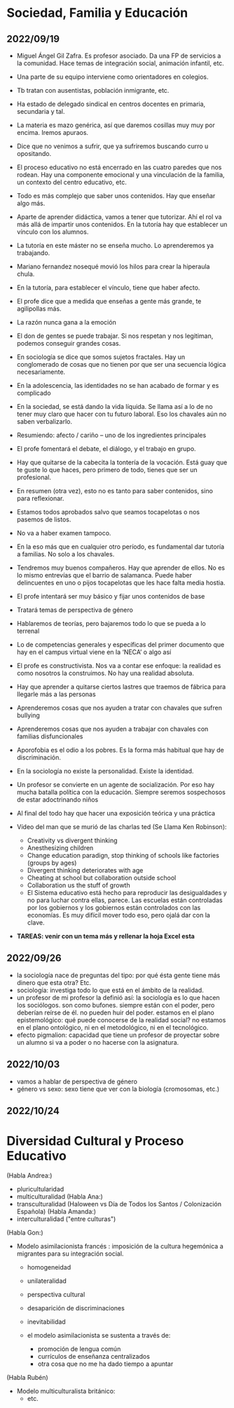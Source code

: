 # Sociedad, Familia y Educación

## 2022/09/19
-	Miguel Ángel Gil Zafra. Es profesor asociado. Da una FP de servicios a la comunidad. Hace temas de integración social, animación infantil, etc.
-	Una parte de su equipo interviene como orientadores en colegios. 
-	Tb tratan con ausentistas, población inmigrante, etc.
-	Ha estado de delegado sindical en centros docentes en primaria, secundaria y tal. 
-	La materia es mazo genérica, así que daremos cosillas muy muy por encima. Iremos apuraos.
-	Dice que no venimos a sufrir, que ya sufriremos buscando curro u opositando.
-	El proceso educativo no está encerrado en las cuatro paredes que nos rodean. Hay una componente emocional y una vinculación de la familia, un contexto del centro educativo, etc.
-	Todo es más complejo que saber unos contenidos. Hay que enseñar algo más.
-	Aparte de aprender didáctica, vamos a tener que tutorizar. Ahí el rol va más allá de impartir unos contenidos. En la tutoría hay que establecer un vínculo con los alumnos.
-	La tutoría en este máster no se enseña mucho. Lo aprenderemos ya trabajando.
-	Mariano fernandez nosequé movió los hilos para crear la hiperaula chula.
-	En la tutoría, para establecer el vínculo, tiene que haber afecto.
-	El profe dice que a medida que enseñas a gente más grande, te agilipollas más.
-	La razón nunca gana a la emoción
-	El don de gentes se puede trabajar. Si nos respetan y nos legitiman, podemos conseguir grandes cosas.
-	En sociología se dice que somos sujetos fractales. Hay un conglomerado de cosas que no tienen por que ser una secuencia lógica necesariamente.
-	En la adolescencia, las identidades no se han acabado de formar y es complicado
-	En la sociedad, se está dando la vida líquida. Se llama así a lo de no tener muy claro que hacer con tu futuro laboral. Eso los chavales aún no saben verbalizarlo.
-	Resumiendo: afecto / cariño – uno de los ingredientes principales
-	El profe fomentará el debate, el diálogo, y el trabajo en grupo.
-	Hay que quitarse de la cabecita la tontería de la vocación. Está guay que te guste lo que haces, pero primero de todo, tienes que ser un profesional. 
-	En resumen (otra vez), esto no es tanto para saber contenidos, sino para reflexionar.
-	Estamos todos aprobados salvo que seamos tocapelotas o nos pasemos de listos.
-	No va a haber examen tampoco.
-	En la eso más que en cualquier otro período, es fundamental dar tutoría a familias. No solo a los chavales.
-	Tendremos muy buenos compañeros. Hay que aprender de ellos. No es lo mismo entrevías que el barrio de salamanca. Puede haber delincuentes en uno o pijos tocapelotas que les hace falta media hostia.
-	El profe intentará ser muy básico y fijar unos contenidos de base
-	Tratará temas de perspectiva de género
-	Hablaremos de teorías, pero bajaremos todo lo que se pueda a lo terrenal
-	Lo de competencias generales y específicas del primer documento que hay en el campus virtual viene en la ‘NECA’ o algo así
-	El profe es constructivista. Nos va a contar ese enfoque: la realidad es como nosotros la construimos. No hay una realidad absoluta.
-	Hay que aprender a quitarse ciertos lastres que traemos de fábrica para llegarle más a las personas
-	Aprenderemos cosas que nos ayuden a tratar con chavales que sufren bullying
-	Aprenderemos cosas que nos ayuden a trabajar con chavales con familias disfuncionales
-	Aporofobia es el odio a los pobres. Es la forma más habitual que hay de discriminación.
-	En la sociología no existe la personalidad. Existe la identidad. 
-	Un profesor se convierte en un agente de socialización. Por eso hay mucha batalla política con la educación. Siempre seremos sospechosos de estar adoctrinando niños
-	Al final del todo hay que hacer una exposición teórica y una práctica

-	Vídeo del man que se murió de las charlas ted (Se Llama Ken Robinson):

    - Creativity vs divergent thinking
    - Anesthesizing children
    - Change education paradign, stop thinking of schools like factories (groups by ages)
    - Divergent thinking deteriorates with age
    - Cheating at school but collaboration outside school
    - Collaboration us the stuff of growth
    - El Sistema educativo está hecho para reproducir las desigualdades y no para luchar contra ellas, parece. Las escuelas están controladas por los gobiernos y los gobiernos están controlados con las economías. Es muy difícil mover todo eso, pero ojalá dar con la clave.

-	**TAREAS: venir con un tema más y rellenar la hoja Excel esta**

## 2022/09/26

- la sociología nace de preguntas del tipo: por qué ésta gente tiene más dinero que esta otra? Etc.
- sociología: investiga todo lo que está en el ámbito de la realidad.
- un profesor de mi profesor la definió así: la sociología es lo que hacen los sociólogos. son como bufones. siempre están con el poder, pero deberían reírse de él. no pueden huir del poder.
estamos en el plano epistemológico: qué puede conocerse de la realidad social? no estamos en el plano ontológico, ni en el metodológico, ni en el tecnológico.
- efecto pigmalion: capacidad que tiene un profesor de proyectar sobre un alumno si va a poder o no hacerse con la asignatura.

## 2022/10/03

- vamos a hablar de perspectiva de género
- género vs sexo: sexo tiene que ver con la biología (cromosomas, etc.) 

## 2022/10/24

# Diversidad Cultural y Proceso Educativo
(Habla Andrea:)
- pluricultularidad
- multiculturalidad
(Habla Ana:)
- transculturalidad (Haloween vs Día de Todos los Santos / Colonización Española)
(Habla Amanda:)
- interculturalidad ("entre culturas")

(Habla Gon:)
- Modelo asimilacionista francés : imposición de la cultura hegemónica a migrantes para su integración social.
    - homogeneidad
    - unilateralidad
    - perspectiva cultural
    - desaparición de discriminaciones
    - inevitabilidad

    - el modelo asimilacionista se sustenta a través de:
        - promoción de lengua común
        - currículos de enseñanza centralizados
        - otra cosa que no me ha dado tiempo a apuntar

(Habla Rubén)
- Modelo multiculturalista británico:
    - etc.
